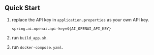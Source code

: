 ## Quick Start

1. replace the API key in `application.properties` as your own API key.
    ```
    spring.ai.openai.api-key=${AI_OPENAI_API_KEY}
    ```

2. run `build_app.sh`.

3. run `docker-compose.yaml`.
